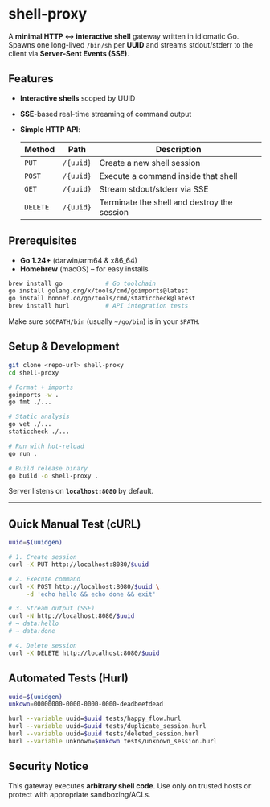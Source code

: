 # shell-proxy

A **minimal HTTP ↔ interactive shell** gateway written in idiomatic Go.  
Spawns one long-lived `/bin/sh` per **UUID** and streams stdout/stderr to the client via **Server-Sent Events (SSE)**.

## Features

- **Interactive shells** scoped by UUID
- **SSE**-based real-time streaming of command output
- **Simple HTTP API**:

  | Method   | Path      | Description                                 |
  | -------- | --------- | ------------------------------------------- |
  | `PUT`    | `/{uuid}` | Create a new shell session                  |
  | `POST`   | `/{uuid}` | Execute a command inside that shell         |
  | `GET`    | `/{uuid}` | Stream stdout/stderr via SSE                |
  | `DELETE` | `/{uuid}` | Terminate the shell and destroy the session |

## Prerequisites

- **Go 1.24+** (darwin/arm64 & x86_64)
- **Homebrew** (macOS) – for easy installs

```bash
brew install go            # Go toolchain
go install golang.org/x/tools/cmd/goimports@latest
go install honnef.co/go/tools/cmd/staticcheck@latest
brew install hurl          # API integration tests
```

Make sure `$GOPATH/bin` (usually `~/go/bin`) is in your `$PATH`.

## Setup & Development

```bash
git clone <repo-url> shell-proxy
cd shell-proxy

# Format + imports
goimports -w .
go fmt ./...

# Static analysis
go vet ./...
staticcheck ./...

# Run with hot-reload
go run .

# Build release binary
go build -o shell-proxy .
```

Server listens on **`localhost:8080`** by default.

---

## Quick Manual Test (cURL)

```bash
uuid=$(uuidgen)

# 1. Create session
curl -X PUT http://localhost:8080/$uuid

# 2. Execute command
curl -X POST http://localhost:8080/$uuid \
     -d 'echo hello && echo done && exit'

# 3. Stream output (SSE)
curl -N http://localhost:8080/$uuid
# → data:hello
# → data:done

# 4. Delete session
curl -X DELETE http://localhost:8080/$uuid
```

## Automated Tests (Hurl)

```bash
uuid=$(uuidgen)
unkown=00000000-0000-0000-0000-deadbeefdead 

hurl --variable uuid=$uuid tests/happy_flow.hurl
hurl --variable uuid=$uuid tests/duplicate_session.hurl
hurl --variable uuid=$uuid tests/deleted_session.hurl
hurl --variable unknown=$unkown tests/unknown_session.hurl
```

## Security Notice

This gateway executes **arbitrary shell code**.
Use only on trusted hosts or protect with appropriate sandboxing/ACLs.
